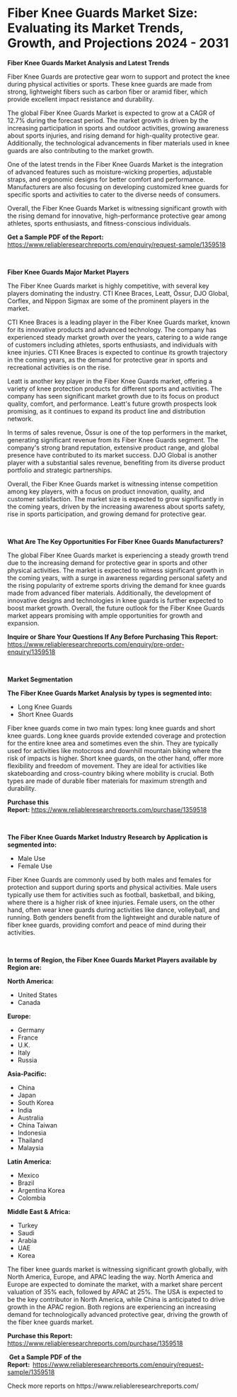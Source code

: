 <p><h1>Fiber Knee Guards Market Size: Evaluating its Market Trends, Growth, and Projections 2024 - 2031</h1></p><p><strong>Fiber Knee Guards Market Analysis and Latest Trends</strong></p>
<p><p>Fiber Knee Guards are protective gear worn to support and protect the knee during physical activities or sports. These knee guards are made from strong, lightweight fibers such as carbon fiber or aramid fiber, which provide excellent impact resistance and durability.</p><p>The global Fiber Knee Guards Market is expected to grow at a CAGR of 12.7% during the forecast period. The market growth is driven by the increasing participation in sports and outdoor activities, growing awareness about sports injuries, and rising demand for high-quality protective gear. Additionally, the technological advancements in fiber materials used in knee guards are also contributing to the market growth.</p><p>One of the latest trends in the Fiber Knee Guards Market is the integration of advanced features such as moisture-wicking properties, adjustable straps, and ergonomic designs for better comfort and performance. Manufacturers are also focusing on developing customized knee guards for specific sports and activities to cater to the diverse needs of consumers.</p><p>Overall, the Fiber Knee Guards Market is witnessing significant growth with the rising demand for innovative, high-performance protective gear among athletes, sports enthusiasts, and fitness-conscious individuals.</p></p>
<p><strong>Get a Sample PDF of the Report:&nbsp;</strong> <a href="https://www.reliableresearchreports.com/enquiry/request-sample/1359518">https://www.reliableresearchreports.com/enquiry/request-sample/1359518</a></p>
<p>&nbsp;</p>
<p><strong>Fiber Knee Guards Major Market Players</strong></p>
<p><p>The Fiber Knee Guards market is highly competitive, with several key players dominating the industry. CTI Knee Braces, Leatt, Össur, DJO Global, Corflex, and Nippon Sigmax are some of the prominent players in the market.</p><p>CTI Knee Braces is a leading player in the Fiber Knee Guards market, known for its innovative products and advanced technology. The company has experienced steady market growth over the years, catering to a wide range of customers including athletes, sports enthusiasts, and individuals with knee injuries. CTI Knee Braces is expected to continue its growth trajectory in the coming years, as the demand for protective gear in sports and recreational activities is on the rise.</p><p>Leatt is another key player in the Fiber Knee Guards market, offering a variety of knee protection products for different sports and activities. The company has seen significant market growth due to its focus on product quality, comfort, and performance. Leatt's future growth prospects look promising, as it continues to expand its product line and distribution network.</p><p>In terms of sales revenue, Össur is one of the top performers in the market, generating significant revenue from its Fiber Knee Guards segment. The company's strong brand reputation, extensive product range, and global presence have contributed to its market success. DJO Global is another player with a substantial sales revenue, benefiting from its diverse product portfolio and strategic partnerships.</p><p>Overall, the Fiber Knee Guards market is witnessing intense competition among key players, with a focus on product innovation, quality, and customer satisfaction. The market size is expected to grow significantly in the coming years, driven by the increasing awareness about sports safety, rise in sports participation, and growing demand for protective gear.</p></p>
<p>&nbsp;</p>
<p><strong>What Are The Key Opportunities For Fiber Knee Guards Manufacturers?</strong></p>
<p><p>The global Fiber Knee Guards market is experiencing a steady growth trend due to the increasing demand for protective gear in sports and other physical activities. The market is expected to witness significant growth in the coming years, with a surge in awareness regarding personal safety and the rising popularity of extreme sports driving the demand for knee guards made from advanced fiber materials. Additionally, the development of innovative designs and technologies in knee guards is further expected to boost market growth. Overall, the future outlook for the Fiber Knee Guards market appears promising with ample opportunities for growth and expansion.</p></p>
<p><strong>Inquire or Share Your Questions If Any Before Purchasing This Report:</strong> <a href="https://www.reliableresearchreports.com/enquiry/pre-order-enquiry/1359518">https://www.reliableresearchreports.com/enquiry/pre-order-enquiry/1359518</a></p>
<p>&nbsp;</p>
<p><strong>Market Segmentation</strong></p>
<p><strong>The Fiber Knee Guards Market Analysis by types is segmented into:</strong></p>
<p><ul><li>Long Knee Guards</li><li>Short Knee Guards</li></ul></p>
<p><p>Fiber knee guards come in two main types: long knee guards and short knee guards. Long knee guards provide extended coverage and protection for the entire knee area and sometimes even the shin. They are typically used for activities like motocross and downhill mountain biking where the risk of impacts is higher. Short knee guards, on the other hand, offer more flexibility and freedom of movement. They are ideal for activities like skateboarding and cross-country biking where mobility is crucial. Both types are made of durable fiber materials for maximum strength and durability.</p></p>
<p><strong>Purchase this Report:&nbsp;</strong><a href="https://www.reliableresearchreports.com/purchase/1359518">https://www.reliableresearchreports.com/purchase/1359518</a></p>
<p>&nbsp;</p>
<p><strong>The Fiber Knee Guards Market Industry Research by Application is segmented into:</strong></p>
<p><ul><li>Male Use</li><li>Female Use</li></ul></p>
<p><p>Fiber Knee Guards are commonly used by both males and females for protection and support during sports and physical activities. Male users typically use them for activities such as football, basketball, and biking, where there is a higher risk of knee injuries. Female users, on the other hand, often wear knee guards during activities like dance, volleyball, and running. Both genders benefit from the lightweight and durable nature of fiber knee guards, providing comfort and peace of mind during their activities.</p></p>
<p>&nbsp;</p>
<p><strong>In terms of Region, the Fiber Knee Guards Market Players available by Region are:</strong></p>
<p>
    <p> <strong> North America: </strong>
        <ul>
            <li>United States</li>
            <li>Canada</li>
        </ul>
        </p> 
    <p> <strong> Europe: </strong>
        <ul>
            <li>Germany</li>
            <li>France</li>
            <li>U.K.</li>
            <li>Italy</li>
            <li>Russia</li>
        </ul>
        </p> 
    <p> <strong> Asia-Pacific: </strong>
        <ul>
            <li>China</li>
            <li>Japan</li>
            <li>South Korea</li>
            <li>India</li>
            <li>Australia</li>
            <li>China Taiwan</li>
            <li>Indonesia</li>
            <li>Thailand</li>
            <li>Malaysia</li>
        </ul>
        </p> 
    <p> <strong> Latin America: </strong>
        <ul>
            <li>Mexico</li>
            <li>Brazil</li>
            <li>Argentina Korea</li>
            <li>Colombia</li>
        </ul>
        </p> 
    <p> <strong> Middle East & Africa: </strong>
        <ul>
            <li>Turkey</li>
            <li>Saudi</li>
            <li>Arabia</li>
            <li>UAE</li>
            <li>Korea</li>
        </ul>
    </p>
    </p>
<p><p>The fiber knee guards market is witnessing significant growth globally, with North America, Europe, and APAC leading the way. North America and Europe are expected to dominate the market, with a market share percent valuation of 35% each, followed by APAC at 25%. The USA is expected to be the key contributor in North America, while China is anticipated to drive growth in the APAC region. Both regions are experiencing an increasing demand for technologically advanced protective gear, driving the growth of the fiber knee guards market.</p></p>
<p><strong>Purchase this Report: </strong><a href="https://www.reliableresearchreports.com/purchase/1359518">https://www.reliableresearchreports.com/purchase/1359518</a></p>
<p>&nbsp;<strong>Get a Sample PDF of the Report:&nbsp;&nbsp;</strong><a href="https://www.reliableresearchreports.com/enquiry/request-sample/1359518">https://www.reliableresearchreports.com/enquiry/request-sample/1359518</a></p>
<p><strong></strong></p>
<p>Check more reports on https://www.reliableresearchreports.com/</p>
